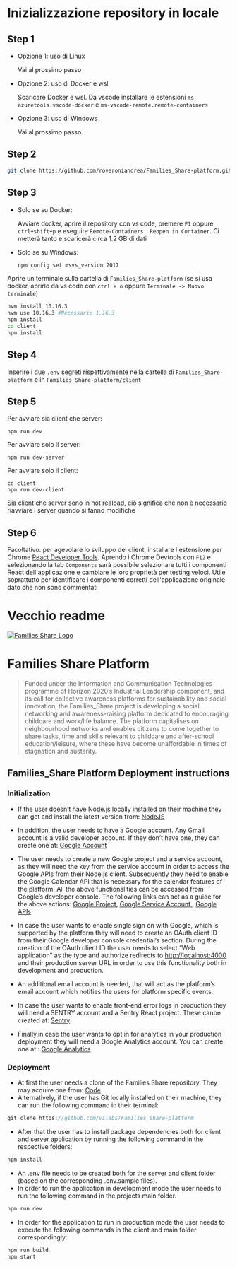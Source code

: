 # Inizializzazione repository in locale

## Step 1

- Opzione 1: uso di Linux

  Vai al prossimo passo

- Opzione 2: uso di Docker e wsl

  Scaricare Docker e wsl. Da vscode installare le estensioni `ms-azuretools.vscode-docker` e `ms-vscode-remote.remote-containers`

- Opzione 3: uso di Windows

  Vai al prossimo passo

## Step 2

```bash
git clone https://github.com/roveroniandrea/Families_Share-platform.git
```

## Step 3

- Solo se su Docker:

  Avviare docker, aprire il repository con vs code, premere `F1` oppure `ctrl+shift+p` e eseguire `Remote-Containers: Reopen in Container`.
  Ci metterà tanto e scaricerà circa 1.2 GB di dati

- Solo se su Windows:

  ```bash
  npm config set msvs_version 2017
  ```

Aprire un terminale sulla cartella di `Families_Share-platform` (se si usa docker, aprirlo da vs code con `ctrl + ò` oppure `Terminale -> Nuovo terminale`)

```bash
nvm install 10.16.3
nvm use 10.16.3 #Necessario 1.16.3
npm install
cd client
npm install
```

## Step 4

Inserire i due `.env` segreti rispettivamente nella cartella di `Families_Share-platform` e in `Families_Share-platform/client`

## Step 5

Per avviare sia client che server:

```
npm run dev
```

Per avviare solo il server:

```
npm run dev-server
```

Per avviare solo il client:

```
cd client
npm run dev-client
```

Sia client che server sono in hot reaload, ciò significa che non è necessario riavviare i server quando si fanno modifiche

## Step 6
Facoltativo: per agevolare lo sviluppo del client, installare l'estensione per Chrome [React Developer Tools](https://chrome.google.com/webstore/detail/react-developer-tools/fmkadmapgofadopljbjfkapdkoienihi). Aprendo i Chrome Devtools con `F12` e selezionando la tab `Components` sarà possibile selezionare tutti i componenti React dell'applicazione e cambiare le loro proprietà per testing veloci. Utile soprattutto per identificare i componenti corretti dell'applicazione originale dato che non sono commentati

# Vecchio readme

<a href="https://www.families-share.eu/"><img src="https://live.comune.venezia.it/sites/live.comune.venezia.it/files/styles/tb-wall-single-style/public/field/image/FamiliesShare-1200x672.jpg?itok=rcGCGBQW" title="Families_Share" alt="Families Share Logo"></a>

# Families Share Platform

> Funded under the Information and Communication Technologies programme of Horizon 2020’s Industrial Leadership component, and its call for collective awareness platforms for sustainability and social innovation, the Families_Share project is developing a social networking and awareness-raising platform dedicated to encouraging childcare and work/life balance. The platform capitalises on neighbourhood networks and enables citizens to come together to share tasks, time and skills relevant to childcare and after-school education/leisure, where these have become unaffordable in times of stagnation and austerity.

## Families_Share Platform Deployment instructions

### Initialization

- If the user doesn’t have Node.js locally installed on their machine they can get and install the latest version from: [NodeJS](https://nodejs.org/en/download)

- In addition, the user needs to have a Google account. Any Gmail account is a valid developer account. If they don’t have one, they can create one at: [Google Account](https://accounts.google.com)

- The user needs to create a new Google project and a service account, as they will need the key from the service account in order to access the Google APIs from their Node.js client. Subsequently they need to enable the Google Calendar API that is necessary for the calendar features of the platform. All the above functionalities can be accessed from Google’s developer console. The following links can act as a guide for the above actions: [Google Project](https://cloud.google.com/resource-manager/docs/creating-managing-projects), [Google Service Account ](https://cloud.google.com/iam/docs/creating-managing-service-account-keys), [Google APIs](https://support.google.com/googleapi/answer/6158841?hl=en)

- In case the user wants to enable single sign on with Google, which is supported by the platform they will need to create an OAuth client ID from their Google developer console credential’s section. During the creation of the OAuth client ID the user needs to select “Web application” as the type and authorize redirects to <http://localhost:4000> and their production server URL in order to use this functionality both in development and production.

- An additional email account is needed, that will act as the platform’s email account which notifies the users for platform specific events.

- In case the user wants to enable front-end error logs in production they will need a SENTRY account and a Sentry React project. These canbe created at: [Sentry](https://sentry.io/login)

- Finally,in case the user wants to opt in for analytics in your production deployment they will need a Google Analytics account. You can create one at : [Google Analytics](https://analytics.google.com/analytics/web/provision/?authuser=0#/provision/create)

### Deployment

- At first the user needs a clone of the Families Share repository. They may acquire one from: [Code](https://github.com/vilabs/Families_Share-platform)
- Alternatively, if the user has Git locally installed on their machine, they can run the following command in their terminal:

```javascript
git clone https://github.com/vilabs/Families_Share-platform
```

- After that the user has to install package dependencies both for client and server application by running the following command in the respective folders:

```javascript
npm install
```

- An .env file needs to be created both for the [server](./.env.sample) and [client](./client/.env.sample) folder (based on the corresponding .env.sample files).
- In order to run the application in development mode the user needs to run the following command in the projects main folder.

```javascript
npm run dev
```

- In order for the application to run in production mode the user needs to execute the following commands in the client and main folder correspondingly:

```javascript
npm run build
npm start
```
